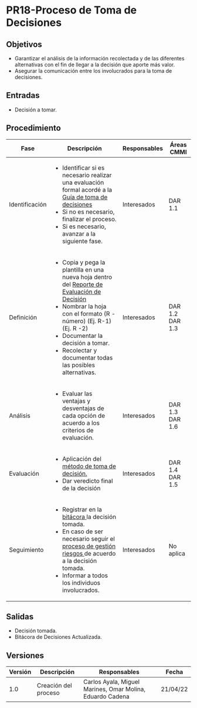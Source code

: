 # PR18-Proceso de Toma de Decisiones

## Objetivos
- Garantizar el análisis de la información recolectada y de las diferentes alternativas con el fin de llegar a la decisión que aporte más valor.
- Asegurar la comunicación entre los involucrados para la toma de decisiones.


## Entradas
- Decisión a tomar.

## Procedimiento
<table>
    <thead>
        <th>Fase</th>
        <th>Descripción</th>
        <th>Responsables</th>
        <th>Áreas CMMI</th>
    </thead>

<tbody>
    <tr>
      <td>Identificación</td>
      <td>
        <ul>
        <li>
   Identificar si es necesario realizar una evaluación formal acordé a la <a href="https://mutateinc.github.io/Guias/GU17">Guía de toma de decisiones</a>
   </li>
   <li>
   Si no es necesario, finalizar el proceso.
   </li>
   <li>
    Si es necesario, avanzar a la siguiente fase.
        </li>
        </ul>
      </td>
      <td>Interesados</td>
      <td>
        DAR 1.1
      </td>
    </tr>
    <tr>
      <td>Definición</td>
      <td>
        <ul>
        <li>Copia y pega la plantilla en una nueva hoja dentro del <a href="https://docs.google.com/spreadsheets/d/192q0Kr6SXPhVP6r-YdDrpQuUWCu5zjq-/edit#rangeid=1823258566">Reporte de Evaluación de Decisión</a>
        </li>
        <li>
        Nombrar la hoja con el formato 
        (R - número) 
        (Ej. R-1)
        (Ej. R -2)
        </li>
        <li>
        Documentar la decisión a tomar.
        </li>
         <li>
Recolectar y documentar todas las posibles alternativas.
        </li>
        </ul>
      </td>
      <td>Interesados</td>
      <td>
        DAR 1.2
        DAR 1.3
      </td>
    </tr>
    <tr>
      <td>Análisis</td>
      <td>
      <ul>
      <li>
       Evaluar las ventajas y desventajas de cada opción de acuerdo a los criterios de evaluación.
      </li>
      </ul>
      </td>
      <td>Interesados</td>
      <td>
        DAR 1.3
        DAR 1.6
      </td>
    </tr>
       <tr>
      <td>Evaluación</td>
      <td>
      <ul>
      <li>
        Aplicación del 
        <a href="https://docs.google.com/spreadsheets/d/192q0Kr6SXPhVP6r-YdDrpQuUWCu5zjq-/edit#rangeid=1633114623"> método de toma de decisión.</a>
      </li>
      <li>
        Dar veredicto final de la decisión
      </li>
      </ul>
      </td>
      <td>Interesados</td>
      <td>
        DAR 1.4
        DAR 1.5
      </td>
    </tr>
       <tr>
      <td>Seguimiento</td>
      <td>
      <ul>
      <li>
       Registrar en la <a href="https://docs.google.com/spreadsheets/d/192q0Kr6SXPhVP6r-YdDrpQuUWCu5zjq-/edit?usp=sharing&ouid=105511596604638452690&rtpof=true&sd=true">bitácora </a> la decisión tomada.
       </li>
       <li>
        En caso de ser necesario seguir el <a href="https://mutateinc.github.io/Procesos/PR08">proceso de gestión riesgos </a> de acuerdo a la decisión tomada.
        </li>
        <li>
        Informar a todos los individuos involucrados.
      </li>
      </ul>
      </td>
      <td>Interesados</td>
      <td>
        No aplica
      </td>
    </tr>
  </tbody>
</table>

## Salidas
- Decisión tomada.
- Bitácora de Decisiones Actualizada.


## Versiones
| Versión | Descripción                | Responsables        | Fecha      |
| ------- | -------------------------- | ------------------- | ---------- |
| 1.0     | Creación del proceso       | Carlos Ayala, Miguel Marines, Omar Molina, Eduardo Cadena | 21/04/22  |
